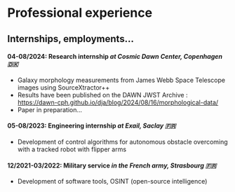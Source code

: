 # Professional experience

## Internships, employments...

#### **04-08/2024**: Research internship *at Cosmic Dawn Center, Copenhagen 🇩🇰*
* Galaxy morphology measurements from James Webb Space Telescope images using SourceXtractor++
* Results have been published on the DAWN JWST Archive : https://dawn-cph.github.io/dja/blog/2024/08/16/morphological-data/
* Paper in preparation...

#### **05-08/2023**: Engineering internship *at Exail, Saclay 🇫🇷*
* Development of control algorithms for autonomous obstacle overcoming with a tracked robot with flipper arms

#### **12/2021-03/2022**: Military service *in the French army, Strasbourg 🇫🇷*
* Development of software tools, OSINT (open-source intelligence)
